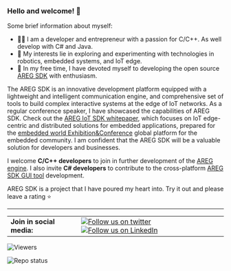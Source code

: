 ### Hello and welcome! 👋

Some brief information about myself:
- 👨‍💻 I am a developer and entrepreneur with a passion for C/C++. As well develop with C# and Java.
- 👀 My interests lie in exploring and experimenting with technologies in robotics, embedded systems, and IoT edge.
- 🚀 In my free time, I have devoted myself to developing the open source [AREG SDK](https://github.com/aregtech/areg-sdk) with enthusiasm.

The AREG SDK is an innovative development platform equipped with a lightweight and intelligent communication engine, and comprehensive set of tools to build complex interactive systems at the edge of IoT networks. As a regular conference speaker, I have showcased the capabilities of AREG SDK. Check out the [AREG IoT SDK whitepaper](https://github.com/aregtech/aregtech/blob/main/docs/areg-sdk-distributed-services-whitepaper.pdf), which focuses on IoT edge-centric and distributed solutions for embedded applications, prepared for the [embedded world Exhibition&Conference](https://www.embedded-world.de/) global platform for the embedded community. I am confident that the AREG SDK will be a valuable solution for developers and businesses.

I welcome **C/C++ developers** to join in further development of the [AREG engine](https://github.com/aregtech/areg-sdk). I also invite **C# developers** to contribute to the cross-platform [AREG SDK GUI tool](https://github.com/aregtech/areg-sdk-tools) development.

AREG SDK is a project that I have poured my heart into. Try it out and please leave a rating ⭐

---

<table>
  <tr>
    <td><strong>Join in social media:</strong></td>
    <td><a href="https://twitter.com/intent/follow?screen_name=aregtech"><img src="https://img.shields.io/twitter/follow/aregtech.svg?style=social" alt="Follow us on twitter"/></a> &nbsp; <a href="https://www.linkedin.com/company/aregtech/"><img src="https://img.shields.io/badge/LinkedIn-Aregtech-blue?style=flat&logo=linkedin&logoColor=b0c0c0&labelColor=363D44" alt="Follow us on LinkedIn"/></a></td>
  </tr>
</table>
<img src="https://gpvc.arturio.dev/aregtech" alt="Viewers"/> &nbsp; <!-- img src="https://img.shields.io/github/downloads/aregtech/areg-sdk/total.svg"/ -->

![Repo status](https://github-readme-stats-one-bice.vercel.app/api?username=aregtech&theme=blue-green&show_icons=true)
